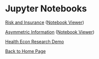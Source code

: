 # Jupyter Notebooks

[Risk and Insurance](Risk.ipynb)
([Notebook Viewer](https://nbviewer.jupyter.org/github/drbjselby/Health-Econ/blob/master/Risk.ipynb))

[Asymmetric Information](AsymmetricInformation.ipynb)
([Notebook Viewer](https://nbviewer.jupyter.org/github/drbjselby/Health-Econ/blob/master/AsymmetricInformation.ipynb))

[Health Econ Research Demo](healtheconresearchdemo.nb.html)

[Back to Home Page](https://drbjselby.github.io)
